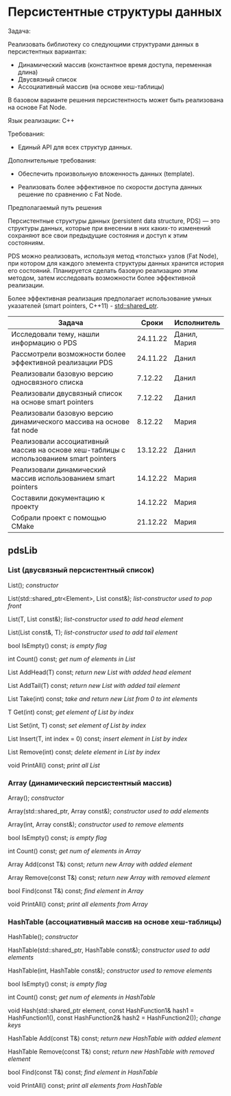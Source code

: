 # Персистентные структуры данных

Задача:

Реализовать библиотеку со следующими структурами данных в персистентных вариантах:

* Динамический массив (константное время доступа, переменная длина)
* Двусвязный список
* Ассоциативный массив (на основе хеш-таблицы)

В базовом варианте решения персистентность может быть реализована на основе Fat Node.

Язык реализации: C++

Требования:

* Единый API для всех структур данных.

Дополнительные требования:

* Обеспечить произвольную вложенность данных (template).

* Реализовать более эффективное по скорости доступа данных решение по сравнению с Fat Node.

Предполагаемый путь решения

Персистентные структуры данных (persistent data structure, PDS) — это структуры данных, которые при внесении в них каких-то изменений сохраняют все свои предыдущие состояния и доступ к этим состояниям.

PDS можно реализовать, используя метод «толстых» узлов (Fat Node), при котором для каждого элемента структуры данных хранится история его состояний. Планируется сделать базовую реализацию этим методом, затем исследовать возможности более эффективной реализации.

Более эффективная реализация предполагает использование умных указателей (smart pointers, C++11) - [std::shared_ptr](https://en.cppreference.com/w/cpp/memory/shared_ptr).

Задача  | Сроки | Исполнитель
------------- | ------------- | -------------
Исследовали тему, нашли информацию о PDS | 24.11.22 | Данил, Мария
Рассмотрели возможности более эффективной реализации PDS | 24.11.22 | Данил
Реализовали базовую версию односвязного списка | 7.12.22 | Данил
Реализовали двусвязный список на основе smart pointers | 7.12.22 | Данил
Реализовали базовую версию динамического массива на основе fat node | 8.12.22 | Мария
Реализовали ассоциативный массив на основе хеш-таблицы с использованием smart pointers | 13.12.22 | Данил
Реализовали динамический массив использованием smart pointers | 14.12.22 | Мария
Составили документацию к проекту | 14.12.22 | Мария
Собрали проект с помощью CMake | 21.12.22 | Мария

## pdsLib
### List (двусвязный персистентный список)


List(); *constructor*


List(std::shared_ptr<Element<T>>, List const&); *list-constructor used to pop front*


List(T, List const&); *list-constructor used to add head element*


List(List const&, T); *list-constructor used to add tail element*


bool IsEmpty() const; *is empty flag*


int Count() const; *get num of elements in List*


List<T> AddHead(T) const; *return new List with added head element*


List<T> AddTail(T) const; *return new List with added tail element*


List<T> Take(int) const; *take and return new List from 0 to int elements*


T Get(int) const; *get element of List by index*


List<T> Set(int, T) const; *set element of List by index*


List<T> Insert(T, int index = 0) const; *insert element in List by index*


List Remove(int) const; *delete element in List by index*


void PrintAll() const; *print all List*

### Array (динамический персистентный массив)


Array(); *constructor*


Array(std::shared_ptr<Element>, Array const&); *constructor used to add elements*


Array(int, Array const&); *constructor used to remove elements*


bool IsEmpty() const; *is empty flag*


int Count() const; *get num of elements in Array*


Array Add(const T&) const; *return new Array with added element*
		

Array Remove(const T&) const; *return new Array with removed element*


bool Find(const T&) const; *find element in Array*
		

void PrintAll() const; *print all elements from Array*

### HashTable (ассоциативный массив на основе хеш-таблицы)


HashTable(); *constructor*


HashTable(std::shared_ptr<Element>, HashTable const&); *constructor used to add elements*


HashTable(int, HashTable const&); *constructor used to remove elements*


bool IsEmpty() const; *is empty flag*


int Count() const; *get num of elements in HashTable*


void Hash(std::shared_ptr<Element> element, const HashFunction1& hash1 = HashFunction1(), const HashFunction2& hash2 = HashFunction2()); *change keys*


HashTable Add(const T&) const; *return new HashTable with added element*
		

HashTable Remove(const T&) const; *return new HashTable with removed element*


bool Find(const T&) const; *find element in HashTable*
		

void PrintAll() const; *print all elements from HashTable*
